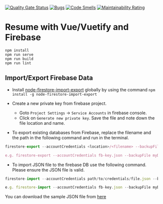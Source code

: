 [![Quality Gate Status](https://sonarcloud.io/api/project_badges/measure?project=WGLabz_resume&metric=alert_status)](https://sonarcloud.io/dashboard?id=WGLabz_resume)  [![Bugs](https://sonarcloud.io/api/project_badges/measure?project=WGLabz_resume&metric=bugs)](https://sonarcloud.io/dashboard?id=WGLabz_resume)  [![Code Smells](https://sonarcloud.io/api/project_badges/measure?project=WGLabz_resume&metric=code_smells)](https://sonarcloud.io/dashboard?id=WGLabz_resume)
[![Maintainability Rating](https://sonarcloud.io/api/project_badges/measure?project=WGLabz_resume&metric=sqale_rating)](https://sonarcloud.io/dashboard?id=WGLabz_resume)

# Resume with Vue/Vuetify and Firebase

```
npm install
npm run serve
npm run build
npm run lint
```


## Import/Export Firebase Data

* Install [node-firestore-import-export](https://www.npmjs.com/package/node-firestore-import-export) globally by using the command `npm install -g node-firestore-import-export`
* Create a new private key from firebase project.
    
    * Goto  `Project Settings` -> `Service Accounts` in firebase console.
    * Click on `Generate new private key`. Save the file and note down the file location and name.

* To export existing databases from Firebase, replace the filename and the path in the following command and run in the terminal.

```js
firestore-export --accountCredentials <location>/<filename> --backupFile myDatabase.json

e.g. firestore-export --accountCredentials fb-key.json --backupFile myDatabase.json
```
* To import JSON file to the firebase DB use the following command. Please ensure the JSON file is valid.

```js
firestore-import --accountCredentials path/to/credentials/file.json --backupFile /backups/myDatabase.json

e.g. firestore-import --accountCredentials fb-key.json --backupFile myDatabase.json

```

You can download the sample JSON file from [here](data.json)


